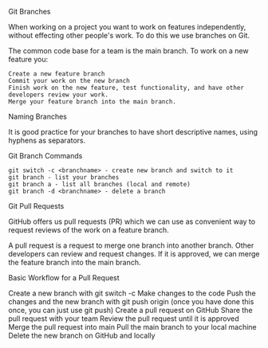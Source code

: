 Git Branches

When working on a project you want to work on features independently, without effecting other people's work. To do this we use branches on Git.

The common code base for a team is the main branch. To work on a new feature you:

    Create a new feature branch
    Commit your work on the new branch
    Finish work on the new feature, test functionality, and have other developers review your work.
    Merge your feature branch into the main branch.

Naming Branches

It is good practice for your branches to have short descriptive names, using hyphens as separators.

Git Branch Commands

    git switch -c <branchname> - create new branch and switch to it
    git branch - list your branches
    git branch a - list all branches (local and remote)
    git branch -d <branchname> - delete a branch

Git Pull Requests

GitHub offers us pull requests (PR) which we can use as convenient way to request reviews of the work on a feature branch.

A pull request is a request to  merge one branch into another branch. Other developers can review and request changes. If it is approved, we can merge the feature branch into the main branch.

Basic Workflow for a Pull Request

Create a new branch with git switch -c <branchname>
Make changes to the code
Push the changes and the new branch with git push origin <branchname> (once you have done this once, you can just use git push)
Create a pull request on GitHub
Share the pull request with your team
Review the pull request until it is approved
Merge the pull request into main
Pull the main branch to your local machine
Delete the new branch on GitHub and locally